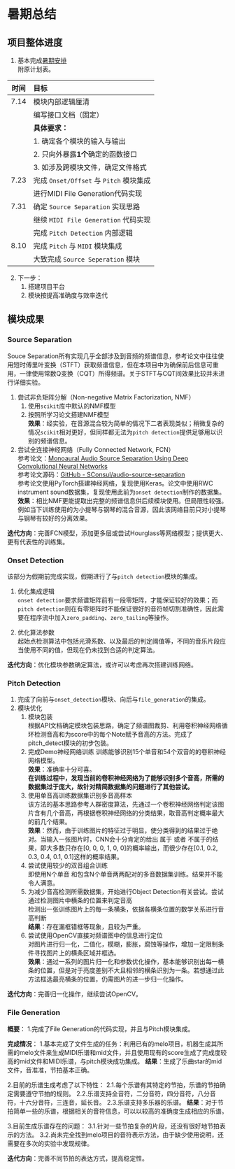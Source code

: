 # 暑期总结  

## 项目整体进度  
1. 基本完成[暑期安排](./190625.md)  
   附原计划表。 

|时间|目标| 
|:-:|:-|   
|7.14|模块内部逻辑厘清|  
||编写接口文档（固定）|  
||**具体要求：**|  
||1. 确定各个模块的输入与输出|  
||2. 只向外暴露**1个**确定的函数接口|  
||3. 如涉及跨模块文件，确定文件格式|  
|7.23|完成 `Onset/Offset` 与 `Pitch` 模块集成|  
||进行MIDI File Generation代码实现|  
|7.31|确定 `Source Separation` 实现思路|  
||继续 `MIDI File Generation` 代码实现|  
||完成 `Pitch Detection` 内部逻辑|  
|8.10|完成 `Pitch` 与 `MIDI` 模块集成|  
||大致完成 `Source Seperation` 模块|  

2. 下一步：  
   1. 搭建项目平台  
   2. 模块按提高准确度与效率迭代  


## 模块成果  

### Source Separation  
Souce Separation所有实现几乎全部涉及到音频的频谱信息，参考论文中往往使用短时傅里叶变换（STFT）获取频谱信息，但在本项目中为确保前后信息可重用，一律使用常数Q变换（CQT）所得频谱。关于STFT与CQT间效果比较并未进行详细实验。  
1. 尝试非负矩阵分解（Non-negative Matrix Factorization, NMF）  
   1. 使用`scikit`库中默认的NMF模型  
   2. 按照所学习论文搭建NMF模型  
  **效果**：经实验，在音源混合较为简单的情况下二者表现类似；稍微复杂的情况`scikit`相对更好，但同样都无法为`pitch detection`提供足够用以识别的频谱信息。  
2. 尝试全连接神经网络（Fully Connected Network, FCN）  
   参考论文：[Monoaural Audio Source Separation Using Deep Convolutional Neural Networks](https://www.semanticscholar.org/paper/Monoaural-Audio-Source-Separation-Using-Deep-Neural-Chandna-Miron/fedef8eedef76692d805a6a3380159a95b79b4de)  
   参考论文源码：[GitHub - SConsul/audio-source-separation](https://github.com/SConsul/audio-source-separation)  
   参考论文使用PyTorch搭建神经网络，复现使用Keras。论文中使用RWC instrument sound数据集，复现使用此前为`onset detection`制作的数据集。  
   **效果**：相比NMF更能提取出完整的频谱信息供后续模块使用。但局限性较强。例如当下训练使用的为小提琴与钢琴的混合音源，因此该网络目前只对小提琴与钢琴有较好的分离效果。  

**迭代方向**：完善FCN模型，添加更多层或尝试Hourglass等网络模型；提供更大、更有代表性的训练集。  


### Onset Detection  
该部分为假期前完成实现，假期进行了与`pitch detection`模块的集成。  
1. 优化集成逻辑  
   `onset detection`要求频谱矩阵前有一段零矩阵，才能保证较好的效果；而`pitch detection`则在有零矩阵时不能保证很好的音符帧切割准确性，因此需要在程序流中加入`zero_padding`、`zero_tailing`等操作。  

2. 优化算法参数  
   起始点检测算法中包括光滑系数、以及最后的判定阈值等，不同的音乐片段应当使用不同的值，但现在仍未找到合适的判定算法。  

**迭代方向**：优化模块参数确定算法，或许可以考虑再次搭建训练网络。  


### Pitch Detection  
1. 完成了向前与`onset_detection`模块、向后与`file_generation`的集成。  
2. 模块优化  
    1. 模块包装  
       根据API文档确定模块包装思路，确定了频谱图裁剪、利用卷积神经网络循环检测音高和为score中的每个Note赋予音高的方法。完成了pitch_detect模块的初步包装。  
    2. 完成Demo神经网络训练 
       训练能够识别15个单音和54个双音的的卷积神经网络模型。  
       **效果**：准确率十分可喜。  
   **在训练过程中，发现当前的卷积神经网络为了能够识别多个音高，所需的数据集过于庞大，故针对精简数据集的问题进行了其他尝试。**  
    3. 使用单音高训练数据集识别多音高样本  
       该方法的基本思路参考人群密度算法，先通过一个卷积神经网络判定该图片含有几个音高，再根据卷积神经网络的分类结果，取音高判定概率最大的前几个结果。  
       **效果**：然而，由于训练图片的特征过于明显，使分类得到的结果过于绝对。当输入一张图片时，CNN会十分肯定的给出 属于 或者 不属于的结果，即大多数只存在[0, 0, 0, 1, 0, 0]的概率输出，而很少存在[0.1, 0.2, 0.3, 0.4, 0.1, 0.1]这样的概率结果。  
    4. 尝试使用较少的双音组合训练  
       即使用N个单音 和包含N个单音两两配对的多音数据集训练。结果并不能令人满意。  
    5. 为减少音高检测所需数据集，开始进行Object Detection有关尝试。尝试通过检测图片中横条的位置来判定音高  
       检测出一张训练图片上的每一条横条，依据各横条位置的数学关系进行音高判断  
       **结果**：存在漏框错框等现象，且较为严重。  
    6. 尝试使用OpenCV直接对频谱图中的信息进行定位  
       对图片进行归一化，二值化，模糊，膨胀，腐蚀等操作，增加一定限制条件寻找图片上的横条区域并框选。  
       **效果**：通过一系列的图片归一化和参数优化操作，基本能够识别出每一横条的位置，但是对于亮度差别不大且相邻的横条识别为一条。若想通过此方法框选最亮横条的位置，仍需图片的进一步归一化操作。  

**迭代方向**：完善归一化操作，继续尝试OpenCV。  


### File Generation
**概要**：
1.完成了File Generation的代码实现，并且与Pitch模块集成。

**完成情况**：
1.基本完成了文件生成的任务：利用已有的melo项目，机器生成其所需的melo文件来生成MIDI乐谱和mid文件，并且使用现有的score生成了完成度较高的mid文件和MIDI乐谱，与pitch模块成功集成。
**结果**：生成了乐曲star的mid文件，音准准，节拍基本正确。

2.目前的乐谱生成考虑了以下特性：
     2.1.每个乐谱有其特定的节拍，乐谱的节拍确定需要遵守节拍的规则。
     2.2.乐谱支持全音符，二分音符，四分音符，八分音符，十六分音符，三连音，延长音。
     2.3.乐谱支持多乐器的乐谱。
**结果**：对于节拍简单一些的乐谱，根据相关的音符信息，可以以较高的准确度生成相应的乐谱。

3.目前生成乐谱存在的问题：
     3.1.针对一些节拍复杂的片段，还没有很好地节拍表示的方法。
     3.2.尚未完全找到melo项目的音符表示方法，由于缺少使用说明，还需要在多次的实验中发现规律。

**迭代方向**：完善不同节拍的表达方式，提高稳定性。
